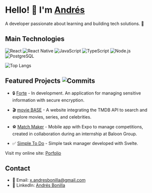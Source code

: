 # Hello! 👋 I'm [Andrés](https://github.com/andres-bonilla)

A developer passionate about learning and building tech solutions. 🚀


## Main Technologies
![React](https://img.shields.io/badge/React-61DAFB?style=for-the-badge&logo=react&logoColor=white)
![React Native](https://img.shields.io/badge/React%20Native-3C8D99?style=for-the-badge&logo=react&logoColor=white)
![JavaScript](https://img.shields.io/badge/JavaScript-F7DF1E?style=for-the-badge&logo=javascript&logoColor=black)
![TypeScript](https://img.shields.io/badge/TypeScript-3178C6?style=for-the-badge&logo=typescript&logoColor=white)
![Node.js](https://img.shields.io/badge/Node.js-339933?style=for-the-badge&logo=nodedotjs&logoColor=white)
![PostgreSQL](https://img.shields.io/badge/PostgreSQL-4169E1?style=for-the-badge&logo=postgresql&logoColor=white)

![Top Langs](https://github-readme-stats.vercel.app/api/top-langs/?username=andres-bonilla&layout=compact&theme=light)


## Featured Projects ![Commits](https://img.shields.io/badge/Commits-160-blue?style=flat-square)
- 🔒 [Forte](https://github.com/andres-bonilla/forte) - In development. An application for managing sensitive information with secure encryption.

- 🎬 [movie BASE](https://github.com/andres-bonilla/movie-base) - A website integrating the TMDB API to search and explore movies, series, and celebrities.

- ⚽ [Match Maker](https://github.com/andres-bonilla/match-maker) - Mobile app with Expo to manage competitions, created in collaboration during an internship at Baloon Group.

- ✅ [Simple To Do](https://github.com/andres-bonilla/simple-to-do) - Simple task manager developed with Svelte.


Visit my online site: [Porfolio](https://andres-bonilla.vercel.app)


## Contact
- 📧 Email: [x.andresbonilla@gmail.com](mailto:x.andresbonilla@gmail.com)
- 🔗 LinkedIn: [Andrés Bonilla](https://www.linkedin.com/in/andresbonilla-dev)

